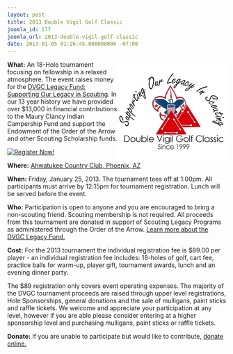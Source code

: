 ```yaml
---
layout: post
title: 2013 Double Vigil Golf Classic
joomla_id: 177
joomla_url: 2013-double-vigil-golf-classic
date: 2013-01-05 01:26:45.000000000 -07:00
---
```

<p><strong><img src="images/posts/2013DVGC/DVGClogo.jpg" width="250" height="229" alt="DVGClogo" style="float: right;" />What:</strong> An 18-Hole tournament focusing on fellowship in a relaxed atmosphere. The event raises money for the <a href="http://dvgc.org/our-causes/dvgc-legacy-fund" target="_blank">DVGC Legacy Fund: Supporting Our Legacy in Scouting</a>. In our 13 year history we have provided over $13,000 in financial contributions to the Maury Clancy Indian Campership Fund and support the Endowment of the Order of the Arrow and other Scouting Scholarship funds.</p>
<p><a href="http://www.dvgc.org/signup?controller=event&amp;eventId=3&amp;task=register" target="_blank"><img src="http://www.dvgc.org/components/com_dtregister/assets/images/blue/register_now_195.png" alt="Register Now!" /></a></p>
<p><strong>Where:</strong> <a href="http://dvgc.org/tournament/the-course" target="_blank">Ahwatukee Country Club, Phoenix, AZ</a></p>
<p><strong>When:</strong> Friday, January 25, 2013. The tournament tees off at 1:00pm. All participants must arrive by 12:15pm for tournament registration. Lunch will be served before the event.</p>
<p><strong>Who:</strong> Participation is open to anyone and you are encouraged to bring a non-scouting friend. Scouting membership is not required. All proceeds from this tournament are donated in support of Scouting Legacy Programs as administered through the Order of the Arrow. <a href="http://dvgc.org/our-causes/dvgc-legacy-fund" target="_blank">Learn more about the DVGC Legacy Fund.</a></p>
<p><strong>Cost:</strong> For the 2013 tournament the individual registration fee is $89.00 per player - an individual registration fee includes: 18-holes of golf, cart fee, practice balls for warm-up, player gift, tournament awards, lunch and an evening dinner party.</p>
<p>The $89 registration only covers event operating expenses. The majority of the DVGC tournament proceeds are raised through upper level registrations, Hole Sponsorships, general donations and the sale of mulligans, paint sticks and raffle tickets. We welcome and appreciate your participation at any level, however if you are able please consider entering at a higher sponsorship level and purchasing mulligans, paint sticks or raffle tickets.</p>
<p><strong>Donate:</strong> If you are unable to participate but would like to contribute, <a href="https://dvgc.org/give" target="_blank">donate online.</a></p>
